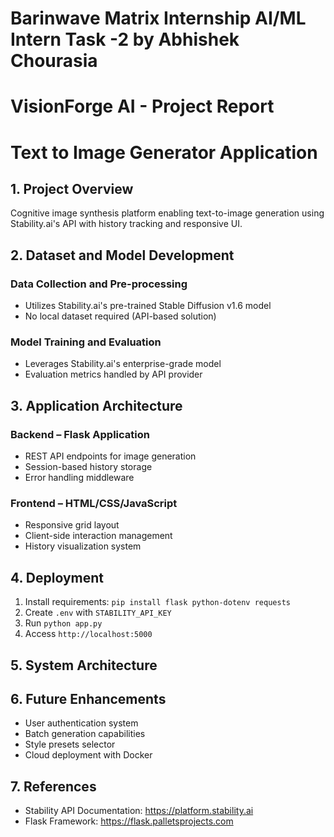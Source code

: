 # Barinwave Matrix Internship AI/ML Intern Task -2 by Abhishek Chourasia

# VisionForge AI - Project Report

# Text to Image Generator Application

## 1. Project Overview
Cognitive image synthesis platform enabling text-to-image generation using Stability.ai's API with history tracking and responsive UI.

## 2. Dataset and Model Development
### Data Collection and Pre-processing
- Utilizes Stability.ai's pre-trained Stable Diffusion v1.6 model
- No local dataset required (API-based solution)

### Model Training and Evaluation
- Leverages Stability.ai's enterprise-grade model
- Evaluation metrics handled by API provider

## 3. Application Architecture
### Backend – Flask Application
- REST API endpoints for image generation
- Session-based history storage
- Error handling middleware

### Frontend – HTML/CSS/JavaScript
- Responsive grid layout
- Client-side interaction management
- History visualization system

## 4. Deployment
1. Install requirements: `pip install flask python-dotenv requests`
2. Create `.env` with `STABILITY_API_KEY`
3. Run `python app.py`
4. Access `http://localhost:5000`

## 5. System Architecture

## 6. Future Enhancements
- User authentication system
- Batch generation capabilities
- Style presets selector
- Cloud deployment with Docker

## 7. References
- Stability API Documentation: https://platform.stability.ai
- Flask Framework: https://flask.palletsprojects.com

